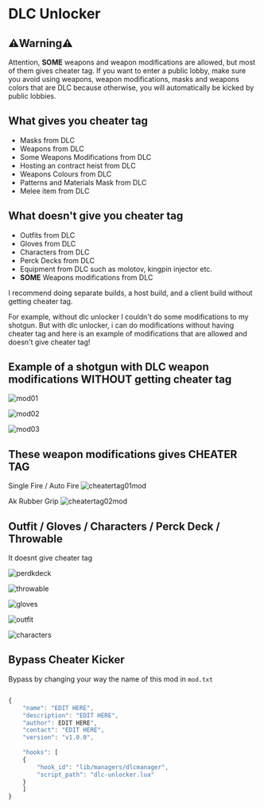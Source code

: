 # DLC Unlocker

## ⚠️Warning⚠️

Attention, **SOME** weapons and weapon modifications are allowed, but most of them gives cheater tag. If you want to enter a public lobby, make sure you avoid using weapons, weapon modifications, masks and weapons colors that are DLC because otherwise, you will automatically be kicked by public lobbies.

## What gives you cheater tag
 - Masks from DLC
 - Weapons from DLC
 - Some Weapons Modifications from DLC
 - Hosting an contract heist from DLC
 - Weapons Colours from DLC
 - Patterns and Materials Mask from DLC
 - Melee item from DLC

## What doesn't give you cheater tag
 - Outfits from DLC
 - Gloves from DLC
 - Characters from DLC
 - Perck Decks from DLC
 - Equipment from DLC such as molotov, kingpin injector etc.
 - **SOME** Weapons modifications from DLC

 I recommend doing separate builds, a host build, and a client build without getting cheater tag.

 For example, without dlc unlocker I couldn't do some modifications to my shotgun. But with dlc unlocker, i can do modifications without having cheater tag and here is an example of modifications that are allowed and doesn't give cheater tag!

 ## Example of a shotgun with DLC weapon modifications WITHOUT getting cheater tag

![mod01](https://raw.githubusercontent.com/8fn/DLC-Unlocker-PD2/master/docs/img/mod01.png)

![mod02](https://raw.githubusercontent.com/8fn/DLC-Unlocker-PD2/master/docs/img/mod02.png)

![mod03](https://raw.githubusercontent.com/8fn/DLC-Unlocker-PD2/master/docs/img/mod03.png)

## These weapon modifications gives CHEATER TAG

Single Fire / Auto Fire
![cheatertag01mod](https://raw.githubusercontent.com/8fn/DLC-Unlocker-PD2/master/docs/img/cheatertag01.png)

Ak Rubber Grip
![cheatertag02mod](https://raw.githubusercontent.com/8fn/DLC-Unlocker-PD2/master/docs/img/cheatertag02.png)

## Outfit / Gloves / Characters / Perck Deck / Throwable

It doesnt give cheater tag

![perdkdeck](https://raw.githubusercontent.com/8fn/DLC-Unlocker-PD2/master/docs/img/perkdeck.png)

![throwable](https://raw.githubusercontent.com/8fn/DLC-Unlocker-PD2/master/docs/img/throwable.png)

![gloves](https://raw.githubusercontent.com/8fn/DLC-Unlocker-PD2/master/docs/img/gloves.png)

![outfit](https://raw.githubusercontent.com/8fn/DLC-Unlocker-PD2/master/docs/img/outfit.png)


![characters](https://raw.githubusercontent.com/8fn/DLC-Unlocker-PD2/master/docs/img/characters.png)

## Bypass Cheater Kicker
Bypass by changing your way the name of this mod in `mod.txt`
```js

{
    "name": "EDIT HERE",
    "description": "EDIT HERE",
    "author": EDIT HERE",
    "contact": "EDIT HERE",
    "version": "v1.0.0",
    
    "hooks": [
    {
        "hook_id": "lib/managers/dlcmanager",
        "script_path": "dlc-unlocker.lua"
    }
    ]
}
```
